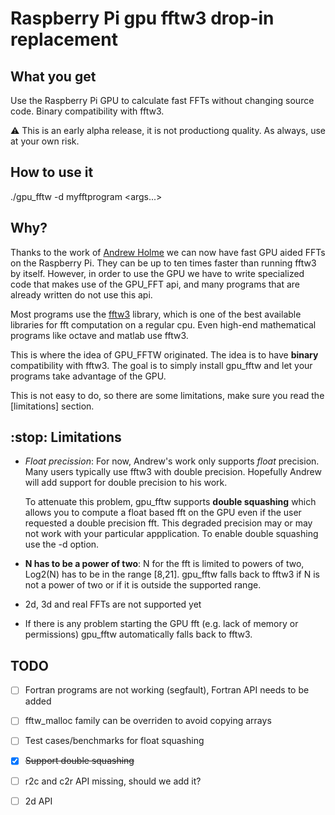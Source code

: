 # Raspberry Pi gpu fftw3 drop-in replacement

## What you get
Use the Raspberry Pi GPU to calculate fast FFTs without changing
source code.  Binary compatibility with fftw3.

:warning: This is an early alpha release, it is not productiong
quality. As always, use at your own risk.

## How to use it
./gpu_fftw -d myfftprogram <args...>

## Why?
Thanks to the work of [Andrew Holme](http://www.aholme.co.uk/GPU_FFT/Main.htm) we
can now have fast GPU aided FFTs on the Raspberry Pi. They can be up to ten
times faster than running fftw3 by itself. However, in order
to use the GPU we have to write specialized code that makes use of the
GPU_FFT api, and many programs that are already written do not use
this api.

Most programs use the [fftw3](http://www.fftw.org) library, which is
one of the best available libraries for fft computation on a regular cpu. Even
high-end mathematical programs like octave and matlab use fftw3.

This is where the idea of GPU_FFTW  originated. The idea is to have
**binary** compatibility with fftw3. The goal is to simply install
gpu_fftw and let your programs take advantage of the GPU.

This is not easy to do, so there are some limitations, make sure
you read the [limitations] section.

## :stop: Limitations

* *Float precission*: For now, Andrew's work only supports _float_ precision.
  Many users typically use fftw3 with double precision. Hopefully
  Andrew will add support for double precision to his work.

  To attenuate this problem, gpu_fftw supports **double squashing** which allows
  you to compute a float based fft on the GPU even if the user
  requested a double precision fft. This degraded precision may or may not
  work with your particular appplication. To enable double squashing use
  the -d option.

* **N has to be a power of two**: N for the fft is limited to powers of two,
  Log2(N) has to be in the range [8,21]. gpu_fftw falls back to fftw3 if N is
  not a power of two or if it is
  outside the supported range.

* 2d, 3d and real FFTs are not supported yet

* If there is any problem starting the GPU fft (e.g. lack of memory or
  permissions) gpu_fftw automatically falls back to fftw3.

## TODO
- [ ] Fortran programs are not working (segfault), Fortran API needs to be added
- [ ] fftw_malloc family can be overriden to avoid copying arrays
- [ ] Test cases/benchmarks for float squashing
- [x] ~~Support double squashing~~
- [ ] r2c and c2r API missing, should we add it?
- [ ] 2d API



